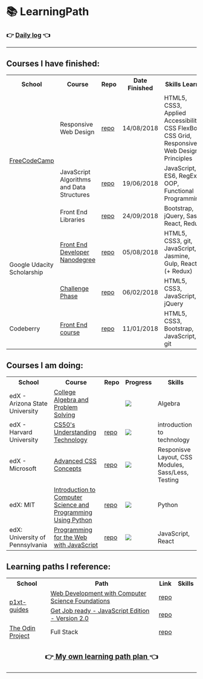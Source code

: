 # 📚 LearningPath

### 👉 [Daily log](https://github.com/jpacsai/LearningPath/blob/master/Daily-log/README.md) 👈

***

## Courses I have finished:

<!-- template
<!--------------- // --------------- Course --------------- // ---------------
  <tr>
    <!-- School --
    <td></td>
    <!-- Course --
    <td>
      <a href=""></a>
    </td>
    <!-- Repo --
    <td>
      <a href="">repo</a>
    </td>
    <!-- Date finished --
    <td></td>
    <!-- Skills learnt --
    <td></td>
    <!-- Certificate --
    <td></td>
  </tr>

-->

<table>
  <tr>
    <th>School</th>
    <th>Course</th>
    <th>Repo</th>
    <th>Date Finished</th>
    <th>Skills Learnt</th>
    <th>Certificate</th>
  </tr>
  <!--------------- // --------------- FreeCodeCamp --------------- // --------------->
  <tr>
    <!-- School -->
    <td rowspan="3">
      <a href="https://www.freecodecamp.org/">FreeCodeCamp</a>
    </td>
    <!-- Course -->
    <td>Responsive Web Design</td>
    <!-- Repo -->
    <td>
      <a href="https://github.com/jpacsai/freeCodeCamp">repo</a>
    </td>
    <!-- Date finished -->
    <td>14/08/2018</td>
    <!-- Skills learnt -->
    <td>HTML5, CSS3, Applied Accessibility, CSS FlexBox, CSS Grid, Responsive Web Design Principles</td>
    <!-- Certificate -->
    <td>
      <a href="https://www.freecodecamp.org/certification/jpacsai/responsive-web-design">
      Responsive Web Design</a>
    </td>
  <tr>
    <!-- Course -->
    <td>JavaScript Algorithms and Data Structures</td>
    <!-- Repo -->
    <td>
      <a href="https://github.com/jpacsai/freeCodeCamp">repo</a>
    </td>
    <!-- Date finished -->
    <td>19/06/2018</td>
    <!-- Skills learnt -->
    <td>JavaScript, ES6, RegExp, OOP, Functional Programming</td>
    <!-- Certificate -->
    <td>
      <a href="https://www.freecodecamp.org/certification/jpacsai/javascript-algorithms-and-data-structures">
          JavaScript Algorithms and Data Structures</a>
    </td>
  </tr>
  <tr>
    <!-- Course -->
    <td>Front End Libraries</td>
    <!-- Repo -->
    <td>
      <a href="https://github.com/jpacsai/freeCodeCamp">repo</a>
    </td>
    <!-- Date finished -->
    <td>24/09/2018</td>
    <!-- Skills learnt -->
    <td>Bootstrap, jQuery, Sass, React, Redux</td>
    <!-- Certificate -->
    <td>
      <a href="https://www.freecodecamp.org/certification/jpacsai/front-end-libraries">
          Front End Libraries</a>
    </td>
  </tr>
  <!--------------- // --------------- Nanodegree --------------- // --------------->
  <tr>
    <!-- School -->
    <td rowspan="2">Google Udacity Scholarship</td>
    <!-- Course -->
    <td>
      <a href="https://eu.udacity.com/course/front-end-web-developer-nanodegree--nd001">Front End Developer Nanodegree</a>
    </td>
    <!-- Repo -->
    <td>
      <a href="https://github.com/jpacsai/GoogleUdacity_Nanodegree/tree/master/Nanodegree">repo</a>
    </td>
    <!-- Date finished -->
    <td>05/08/2018</td>
    <!-- Skills learnt -->
    <td>HTML5, CSS3, git, JavaScript, Jasmine, Gulp, React (+ Redux)</td>
    <!-- Certificate -->
    <td>
      <a href="https://confirm.udacity.com/TGGNUQPZ">Certificate</a>
    </td>
  </tr>
  <!--------------- // --------------- Nanodegree Challenge Phase --------------- // --------------->
  <tr>
    <!-- Course -->
    <td>
      <a href="https://www.udacity.com/google-scholarships">Challenge Phase</a>
    </td>
    <!-- Repo -->
    <td>
      <a href="https://github.com/jpacsai/GoogleUdacity_Nanodegree/tree/master/ChallengePhase">repo</a>
    </td>
    <!-- Date finished -->
    <td>06/02/2018</td>
    <!-- Skills learnt -->
    <td>HTML5, CSS3, JavaScript, jQuery</td>
    <!-- Certificate -->
    <td></td>
  </tr>
  <!--------------- // --------------- Codeberry --------------- // --------------->
  <tr>
    <!-- School -->
    <td>Codeberry</td>
    <!-- Course -->
    <td>
      <a href="https://codeberryschool.com/en/">Front End course</a>
    </td>
    <!-- Repo -->
    <td>
      <a href="https://github.com/jpacsai/codeBerrySchool">repo</a>
    </td>
    <!-- Date finished -->
    <td>11/01/2018</td>
    <!-- Skills learnt -->
    <td>HTML5, CSS3, Bootstrap, JavaScript, git</td>
    <!-- Certificate -->
    <td>
      <a href="https://i.imgur.com/IdbOMUy.jpg">certificate</a>  
    </td>
  </tr>
</table>

<!-- 

| School | Course | Repo | Date finished | Skills learnt | Certificate |
| :----- | :----- | :--: | :------------ | :------------ | :---------: |
| Codecademy | [Introduction to jQuery](https://www.codecademy.com/learn/learn-jquery) | | 29/01/2018 | jQuery | |
| learn.shayhowe.com | [Learn to Code - HTML & CSS](https://learn.shayhowe.com/html-css/) | | 10/01/2018 | HTML, CSS | |

-->

## Courses I am doing:

<!-- template
  <!--------------- // --------------- Course --------------- // ---------------
  <tr>
    <!-- School --
    <td></td>
    <!-- Course --
    <td>
      <a href=""></a>
    </td>
    <!-- Repo --
    <td>
      <a href="">repo</a>
    </td>
    <!-- Progress --
    <td>
      <img src="http://progressed.io/bar/0">
    </td>
    <!-- Skills --
    <td></td>
  </tr>

-->

<table>
  <tr>
    <th>School</th>
    <th>Course</th>
    <th>Repo</th>
    <th>Progress</th>
    <th>Skills</th>
  </tr>
  <!--------------- // --------------- Course --------------- // --------------->
  <tr>
    <!-- School -->
    <td>edX - Arizona State University</td>
    <!-- Course -->
    <td>
      <a href="https://www.edx.org/course/college-algebra-problem-solving-asux-mat117x">College Algebra and Problem Solving</a>
    </td>
    <!-- Repo -->
    <td></td>
    <!-- Progress -->
    <td>
      <img src="http://progressed.io/bar/24">
    </td>
    <!-- Skills -->
    <td>Algebra</td>
  </tr>
  <!--------------- // --------------- Course --------------- // --------------->
  <tr>
    <!-- School -->
    <td>edX - Harvard University</td>
    <!-- Course -->
    <td>
      <a href="https://www.edx.org/course/cs50s-understanding-technology-harvardx-cs50t">CS50's Understanding Technology</a>
    </td>
    <!-- Repo -->
    <td>
      <a href="https://github.com/jpacsai/Harvard_CS50/tree/master/cs50_UnderstandingTech">repo</a>
    </td>
    <!-- Progress -->
    <td>
      <img src="http://progressed.io/bar/17">
    </td>
    <!-- Skills -->
    <td>introduction to technology</td>
  </tr>
  <!--------------- // --------------- Course --------------- // --------------->
  <tr>
    <!-- School -->
    <td>edX - Microsoft</td>
    <!-- Course -->
    <td>
      <a href="https://www.edx.org/course/advanced-css-concepts-1">Advanced CSS Concepts</a>
    </td>
    <!-- Repo -->
    <td>
      <a href="https://github.com/jpacsai/Microsoft_AdvancedCSS">repo</a>
    </td>
    <!-- Progress -->
    <td>
      <img src="http://progressed.io/bar/60">
    </td>
    <!-- Skills -->
    <td>Responisve Layout, CSS Modules, Sass/Less, Testing</td>
  </tr>
  <!--------------- // --------------- Course --------------- // --------------->
  <tr>
    <!-- School -->
    <td>edX: MIT</td>
    <!-- Course -->
    <td>
      <a href="https://www.edx.org/course/introduction-to-computer-science-and-programming-using-python">Introduction to Computer Science and Programming Using Python</a>
    </td>
    <!-- Repo -->
    <td>
      <a href="https://github.com/jpacsai/MIT_IntroToCS">repo</a>
    </td>
    <!-- Progress -->
    <td>
      <img src="http://progressed.io/bar/44">
    </td>
    <!-- Skills -->
    <td>Python</td>
  </tr>
  <!--------------- // --------------- Course --------------- // --------------->
  <tr>
    <!-- School -->
    <td>edX: University of Pennsylvania</td>
    <!-- Course -->
    <td>
      <a href="https://www.edx.org/course/programming-web-javascript-pennx-sd4x">Programming for the Web with JavaScript</a>
    </td>
    <!-- Repo -->
    <td>
      <a href="https://github.com/jpacsai/PennX_Javascript_SD4x">repo</a>
    </td>
    <!-- Progress -->
    <td>
      <img src="http://progressed.io/bar/50">
    </td>
    <!-- Skills -->
    <td>JavaScript, React</td>
  </tr>
</table>

<!--

| School | Course | Link | Progress | Skills learnt |
| :----- | :----- | :--: | :------- | :------------ |

| Brad Hussey | [Learn Sass](https://www.youtube.com/playlist?list=PLUoqTnNH-2XxOt7UsKlTqbfrA2ucGosCR) | | ![Progress](http://progressed.io/bar/38) | Sass |

-->

## Learning paths I reference:

<table>
  <tr>
    <th>School</th>
    <th>Path</th>
    <th>Link</th>
    <th>Skills</th>
  </tr>
  <tr>
    <!-- School -->
    <td rowspan="2">
      <a href="https://github.com/P1xt/p1xt-guides">p1xt-guides</a>
    </td>
    <!-- Path -->
    <td>
      <a href="https://github.com/P1xt/p1xt-guides/blob/master/wd-cs.md">Web Development with Computer Science Foundations</a>
    </td>
    <!-- Repo -->
    <td>
      <a href="https://github.com/jpacsai/p1xt-guides/blob/master/wd-cs.md">repo</a>
    </td>
    <!-- Skills -->
    <td></td>
  </tr>
  <tr>
    <!-- Path -->
    <td>
      <a href="https://github.com/P1xt/p1xt-guides/blob/master/job-ready-javascript-edition-2.0.md">Get Job ready - JavaScript Edition - Version 2.0</a>
    </td>
    <!-- Repo -->
    <td>
      <a href="https://github.com/jpacsai/p1xt-guides/blob/master/job-ready-javascript-edition-2.0.md">repo</a>
    </td>
    <!-- Skills -->
    <td></td>
  </tr>
  <tr>
    <!-- School -->
    <td>
      <a href="https://www.theodinproject.com/home">The Odin Project</a>
    </td>
    <!-- Path -->
    <td>Full Stack</td>
    <!-- Repo -->
    <td>
      <a href="https://github.com/jpacsai/TheOdinProject">repo</a>
    </td>
    <!-- Skills -->
    <td></td>
  </tr>
  <tr>
    <td colspan="4" align="center">
      <h3>👉<a href="https://github.com/jpacsai/LearningPath/blob/master/MyLearningPath.md"> My own learning path plan </a>👈</h3>
    </td>
  </tr>
</table>

<!--
- ### [Udemy - The Web Developer Bootcamp](https://www.udemy.com/the-web-developer-bootcamp/)  
  16/02/2017 -  
  _HTML5, CSS3, Bootstrap, JavaScript, jQuery, NodeJS, Express, MongoDB, UI, PassportJS_
- ### [NetAcademia - Web Developer](https://netacademia.hu/webfejleszto)  
  15/09/2017 -  
  - [x] Bootstrap 4
  - [ ] jQuery :hourglass_flowing_sand:
  - [ ] Angular foundations
  - [ ] Angular Advanced
  - [ ] Angular Pro
  - [ ] Ionic
  - [ ] Electron 
- ### [Brad Hussey - Learn Sass](https://www.youtube.com/playlist?list=PLUoqTnNH-2XxOt7UsKlTqbfrA2ucGosCR)  
  14/05/2018 -  
   - [x] Obligatory Welcome Video
   - [x] WTF is Sass?
   - [x] How to install and compile Sass?
   - [x] Download the course files
   - [ ] Sass tools and editors
   - [ ] Code your first Sass website
   - [ ] Sass best practices
   - [ ] Partials, variables & imports
   - [ ] Sass mixins
   - [ ] Coding with Bourbon #1
   - [ ] Coding with Bourbon #2
   - [ ] Style a portfolio landing page #1
   - [ ] Style a portfolio landing page #2
   - [ ] Now what do I do?
   - [ ] Sass vs CSS
-->
